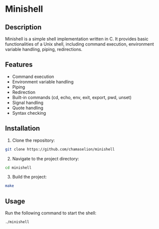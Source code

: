 # Minishell

## Description
Minishell is a simple shell implementation written in C. It provides basic functionalities of a Unix shell, including command execution, environment variable handling, piping, redirections.

## Features
- Command execution
- Environment variable handling
- Piping
- Redirection
- Built-in commands (cd, echo, env, exit, export, pwd, unset)
- Signal handling
- Quote handling
- Syntax checking

## Installation
1. Clone the repository:
```sh
git clone https://github.com/chamaselion/minishell
```
2. Navigate to the project directory:
```sh
cd minishell
```
3. Build the project:
```sh
make
```

## Usage
Run the following command to start the shell:
```sh
./minishell
```

